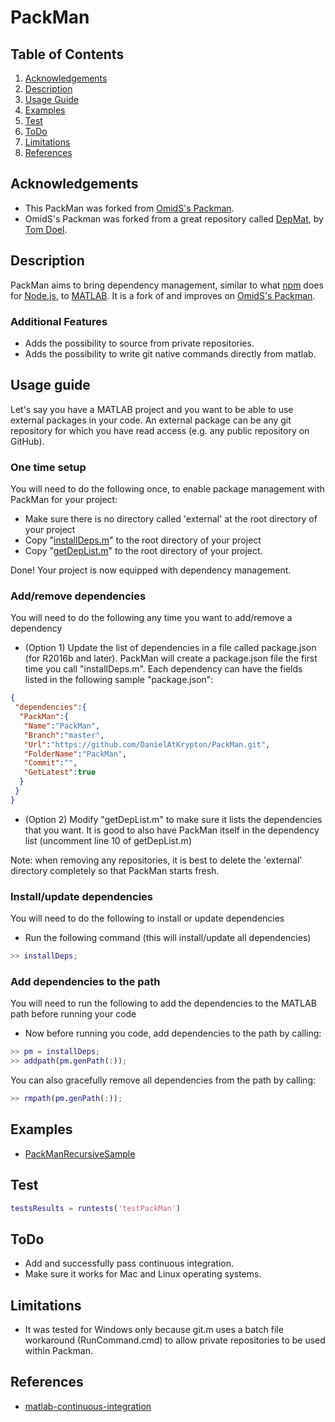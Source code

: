 # PackMan

## Table of Contents

1. [Acknowledgements](#acknowledgements)
2. [Description](#description)
3. [Usage Guide](#usage-guide)
4. [Examples](#examples)
5. [Test](#test)
6. [ToDo](#todo)
7. [Limitations](#limitations)
8. [References](#references)

## Acknowledgements

- This PackMan was forked from [OmidS's Packman](https://github.com/OmidS/PackMan).
- OmidS's Packman was forked from a great repository called [DepMat](https://github.com/tomdoel/depmat), by [Tom Doel](http://www.tomdoel.com).

## Description

PackMan aims to bring dependency management, similar to what [npm](https://www.npmjs.com) does for [Node.js](https://nodejs.org), to [MATLAB](https://www.mathworks.com/products/matlab.html). It is a fork of and improves on [OmidS's Packman](https://github.com/OmidS/PackMan).

### Additional Features

- Adds the possibility to source from private repositories.
- Adds the possibility to write git native commands directly from matlab.

## Usage guide

Let's say you have a MATLAB project and you want to be able to use external packages in your code. An external package can be any git repository for which you have read access (e.g. any public repository on GitHub).

### One time setup

You will need to do the following once, to enable package management with PackMan for your project:

- Make sure there is no directory called 'external' at the root directory of your project
- Copy "[installDeps.m](https://raw.githubusercontent.com/DanielAtKrypton/PackMan/master/source/installDeps.m)" to the root directory of your project
- Copy "[getDepList.m](https://raw.githubusercontent.com/DanielAtKrypton/PackMan/master/source/getDepList.m)" to the root directory of your project.

Done! Your project is now equipped with dependency management.

### Add/remove dependencies

You will need to do the following any time you want to add/remove a dependency

- (Option 1) Update the list of dependencies in a file called package.json (for R2016b and later). PackMan will create a package.json file the first time you call "installDeps.m". Each dependency can have the fields listed in the following sample "package.json":

```json
{
 "dependencies":{
  "PackMan":{
   "Name":"PackMan",
   "Branch":"master",
   "Url":"https://github.com/DanielAtKrypton/PackMan.git",
   "FolderName":"PackMan",
   "Commit":"",
   "GetLatest":true
  }
 }
}
```

- (Option 2) Modify "getDepList.m" to make sure it lists the dependencies that you want. It is good to also have PackMan itself in the dependency list (uncomment line 10 of getDepList.m)

Note: when removing any repositories, it is best to delete the 'external' directory completely so that PackMan starts fresh.

### Install/update dependencies

You will need to do the following to install or update dependencies

- Run the following command (this will install/update all dependencies)

```matlab
>> installDeps;
```

### Add dependencies to the path

You will need to run the following to add the dependencies to the MATLAB path before running your code

- Now before running you code, add dependencies to the path by calling:

```matlab
>> pm = installDeps;
>> addpath(pm.genPath(:));
```

You can also gracefully remove all dependencies from the path by calling:

```matlab
>> rmpath(pm.genPath(:));
```

## Examples

- [PackManRecursiveSample](https://github.com/DanielAtKrypton/PackManRecursiveSample.git)

## Test

```matlab
testsResults = runtests('testPackMan')
```

## ToDo

- Add and successfully pass continuous integration.
- Make sure it works for Mac and Linux operating systems.

## Limitations

- It was tested for Windows only because git.m uses a batch file workaround (RunCommand.cmd) to allow private repositories to be used within Packman.

## References

- [matlab-continuous-integration](https://github.com/scottclowe/matlab-continuous-integration)
